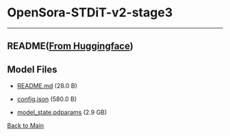 
# OpenSora-STDiT-v2-stage3
---


## README([From Huggingface](https://huggingface.co/hpcai-tech/OpenSora-STDiT-v2-stage3))






## Model Files

- [README.md](https://paddlenlp.bj.bcebos.com/models/community/hpcai-tech/OpenSora-STDiT-v2-stage3/README.md) (28.0 B)

- [config.json](https://paddlenlp.bj.bcebos.com/models/community/hpcai-tech/OpenSora-STDiT-v2-stage3/config.json) (580.0 B)

- [model_state.pdparams](https://paddlenlp.bj.bcebos.com/models/community/hpcai-tech/OpenSora-STDiT-v2-stage3/model_state.pdparams) (2.9 GB)


[Back to Main](../../)